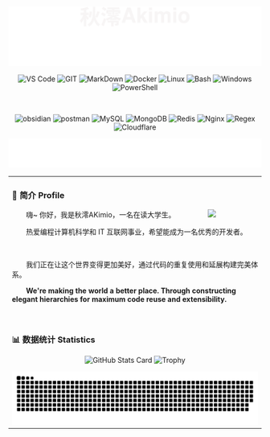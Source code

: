 <div align = "center">
  <picture >
    <img alt="header" src="./assests/header.svg" />
  </picture>
  <p>
    <picture >
      <source media="(prefers-color-scheme: light)" srcset="https://skillicons.dev/icons?i=vscode&theme=light">
      <source media="(prefers-color-scheme: dark)" srcset="https://skillicons.dev/icons?i=vscode&theme=dark">
      <img alt="VS Code" src="https://skillicons.dev/icons?i=vscode&theme=light">
    </picture>
    <picture >
      <source media="(prefers-color-scheme: light)" srcset="https://skillicons.dev/icons?i=git&theme=light">
      <source media="(prefers-color-scheme: dark)" srcset="https://skillicons.dev/icons?i=git&theme=dark">
      <img alt="GIT" src="https://skillicons.dev/icons?i=vscode&theme=light">
    </picture>
    <picture >
      <source media="(prefers-color-scheme: light)" srcset="https://skillicons.dev/icons?i=md&theme=light">
      <source media="(prefers-color-scheme: dark)" srcset="https://skillicons.dev/icons?i=md&theme=dark">
      <img alt="MarkDown" src="https://skillicons.dev/icons?i=md&theme=light">
    </picture>
    <picture >
      <source media="(prefers-color-scheme: light)" srcset="https://skillicons.dev/icons?i=docker&theme=light">
      <source media="(prefers-color-scheme: dark)" srcset="https://skillicons.dev/icons?i=docker&theme=dark">
      <img alt="Docker" src="https://skillicons.dev/icons?i=docker&theme=light">
    </picture>
    <picture >
      <source media="(prefers-color-scheme: light)" srcset="https://skillicons.dev/icons?i=linux&theme=light">
      <source media="(prefers-color-scheme: dark)" srcset="https://skillicons.dev/icons?i=linux&theme=dark">
      <img alt="Linux" src="https://skillicons.dev/icons?i=linux&theme=light">
    </picture>
    <picture >
      <source media="(prefers-color-scheme: light)" srcset="https://skillicons.dev/icons?i=bash&theme=light">
      <source media="(prefers-color-scheme: dark)" srcset="https://skillicons.dev/icons?i=bash&theme=dark">
      <img alt="Bash" src="https://skillicons.dev/icons?i=bash&theme=light">
    </picture>
    <picture >
      <source media="(prefers-color-scheme: light)" srcset="https://skillicons.dev/icons?i=windows&theme=light">
      <source media="(prefers-color-scheme: dark)" srcset="https://skillicons.dev/icons?i=windows&theme=dark">
      <img alt="Windows" src="https://skillicons.dev/icons?i=windows&theme=light">
    </picture>
    <picture >
      <source media="(prefers-color-scheme: light)" srcset="https://skillicons.dev/icons?i=powershell&theme=light">
      <source media="(prefers-color-scheme: dark)" srcset="https://skillicons.dev/icons?i=powershell&theme=dark">
      <img alt="PowerShell" src="https://skillicons.dev/icons?i=powershell&theme=light">
    </picture>
  </p>
  <br>
   <p>
    <picture >
      <source media="(prefers-color-scheme: light)" srcset="https://skillicons.dev/icons?i=obsidian&theme=light">
      <source media="(prefers-color-scheme: dark)" srcset="https://skillicons.dev/icons?i=obsidian&theme=dark">
      <img alt="obsidian" src="https://skillicons.dev/icons?i=obsidian&theme=light">
    </picture>
    <picture >
      <source media="(prefers-color-scheme: light)" srcset="https://skillicons.dev/icons?i=postman&theme=light">
      <source media="(prefers-color-scheme: dark)" srcset="https://skillicons.dev/icons?i=postman&theme=dark">
      <img alt="postman" src="https://skillicons.dev/icons?i=postman&theme=light">
    </picture>
    <picture >
      <source media="(prefers-color-scheme: light)" srcset="https://skillicons.dev/icons?i=mysql&theme=light">
      <source media="(prefers-color-scheme: dark)" srcset="https://skillicons.dev/icons?i=mysql&theme=dark">
      <img alt="MySQL" src="https://skillicons.dev/icons?i=mysql&theme=light">
    </picture>
    <picture >
      <source media="(prefers-color-scheme: light)" srcset="https://skillicons.dev/icons?i=mongodb&theme=light">
      <source media="(prefers-color-scheme: dark)" srcset="https://skillicons.dev/icons?i=mongodb&theme=dark">
      <img alt="MongoDB" src="https://skillicons.dev/icons?i=mongodb&theme=light">
    </picture>
    <picture >
      <source media="(prefers-color-scheme: light)" srcset="https://skillicons.dev/icons?i=redis&theme=light">
      <source media="(prefers-color-scheme: dark)" srcset="https://skillicons.dev/icons?i=redis&theme=dark">
      <img alt="Redis" src="https://skillicons.dev/icons?i=redis&theme=light">
    </picture>
    <picture >
      <source media="(prefers-color-scheme: light)" srcset="https://skillicons.dev/icons?i=nginx&theme=light">
      <source media="(prefers-color-scheme: dark)" srcset="https://skillicons.dev/icons?i=nginx&theme=dark">
      <img alt="Nginx" src="https://skillicons.dev/icons?i=nginx&theme=light">
    </picture>
    <picture >
      <source media="(prefers-color-scheme: light)" srcset="https://skillicons.dev/icons?i=regex&theme=light">
      <source media="(prefers-color-scheme: dark)" srcset="https://skillicons.dev/icons?i=regex&theme=dark">
      <img alt="Regex" src="https://skillicons.dev/icons?i=regex&theme=light">
    </picture>
    <picture >
      <source media="(prefers-color-scheme: light)" srcset="https://skillicons.dev/icons?i=cloudflare&theme=light">
      <source media="(prefers-color-scheme: dark)" srcset="https://skillicons.dev/icons?i=cloudflare&theme=dark">
      <img alt="Cloudflare" src="https://skillicons.dev/icons?i=cloudflare&theme=light">
    </picture>
  </p>
  <picture >
    <img alt="slgon" src="./assests/slgon.svg" />
  </picture>
</div>

<table>
  <tr>
    <td>

### 🤺 简介 Profile

<img align="right" width=100em src="https://avatars.githubusercontent.com/u/77880495" />

<p>&emsp;&emsp;嗨~ 你好，我是秋澪AKimio，一名在读大学生。</p>
<p>&emsp;&emsp;热爱编程计算机科学和 IT 互联网事业，希望能成为一名优秀的开发者。</p>
<div>&nbsp;</div>
<p>&emsp;&emsp;我们正在让这个世界变得更加美好，通过代码的重复使用和延展构建完美体系。</p>
<p>&emsp;&emsp;<strong>We're making the world a better place. Through constructing elegant hierarchies for maximum code reuse and extensibility.</strong></p>
<div>&nbsp;</div>
    </td>
  </tr>
  <tr>
    <td>
      
### 📊 数据统计 Statistics
<p align = "center">
  <picture>
    <source media="(prefers-color-scheme: light)" srcset="https://github-readme-stats.vercel.app/api?username=Akimio521&locale=cn&show_icons=true&hide_border=true&line_height=30&title_color=112d4e&text_color=3f72af&icon_color=dbe2ef&bg_color=f9f7f7">
    <source media="(prefers-color-scheme: dark)" srcset="https://github-readme-stats.vercel.app/api?username=Akimio521&locale=cn&show_icons=true&hide_border=true&line_height=30&title_color=d9faff&text_color=00bbf0&icon_color=005792&bg_color=00204a">
    <img alt="GitHub Stats Card" src="https://github-readme-stats.vercel.app/api?username=Akimio521&locale=cn&show_icons=true&hide_border=true&line_height=30&title_color=112d4e&text_color=3f72af&icon_color=dbe2ef&bg_color=f9f7f7">
  </picture>
  <picture>
    <source media="(prefers-color-scheme: light)" srcset="https://github-profile-trophy.vercel.app/?username=Akimio521&row=2&column=3&no-bg=true">
    <source media="(prefers-color-scheme: dark)" srcset="https://github-profile-trophy.vercel.app/?username=Akimio521&row=2&column=3&no-bg=true&theme=nord">
    <img alt="Trophy" src="https://github-profile-trophy.vercel.app/?username=Akimio521&row=2&column=3&no-bg=true">
  </picture>
</p>
<picture align="center">
  <source media="(prefers-color-scheme: dark)" srcset="https://raw.githubusercontent.com/Akimio521/Akimio521/snake_animation/github-contribution-grid-snake-dark.svg">
  <source media="(prefers-color-scheme: light)" srcset="https://raw.githubusercontent.com/Akimio521/Akimio521/snake_animation/github-contribution-grid-snake.svg">
  <img alt="github contribution grid snake animation" src="https://raw.githubusercontent.com/Akimio521/Akimio521/snake_animation/github-contribution-grid-snake.svg">
</picture>
    </td>
  </tr>
</table>